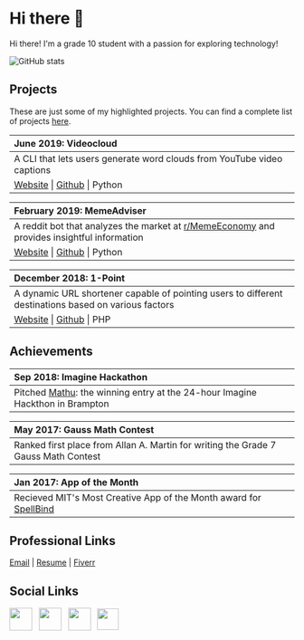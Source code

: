 
# Hi there 👋


Hi there! I'm a grade 10 student with a passion for exploring technology!

![GitHub stats](https://github-readme-stats.vercel.app/api?username=paramt&count_private=true)


## Projects
These are just some of my highlighted projects. You can find a complete list of projects [here](https://github.com/paramt/projects).

| June 2019:  Videocloud |
| :--- |
| A CLI that lets users generate word clouds from YouTube video captions |
| [Website](https://videocloud.tech) &#124; [Github](https://github.com/paramt/videocloud) &#124; Python |


| February 2019:  MemeAdviser |
| :--- |
| A reddit bot that analyzes the market at [r/MemeEconomy](https://www.reddit.com/r/MemeEconomy) and provides insightful information |
| [Website](https://www.1pt.co) &#124; [Github](https://github.com/paramt/1pt) &#124; Python |

| December 2018: 1-Point |
| :--- |
| A dynamic URL shortener capable of pointing users to different destinations based on various factors |
| [Website](https://www.1pt.co) &#124; [Github](https://github.com/paramt/1pt) &#124; PHP |


## Achievements
| Sep 2018:  Imagine Hackathon |
| :--- |
| Pitched [Mathu](https://mathu.cf): the winning entry at the 24-hour Imagine Hackthon in Brampton |

| May 2017: Gauss Math Contest |
| :--- |
| Ranked first place from Allan A. Martin for writing the Grade 7 Gauss Math Contest |

| Jan 2017: App of the Month |
| :--- |
| Recieved MIT's Most Creative App of the Month award for [SpellBind](https://play.google.com/store/apps/details?id=appinventor.ai_700164.SpellBind_all) |

## Professional Links
[Email](mailto:contact@param.me) |
[Resume](https://www.param.me/resume) |
[Fiverr](https://www.fiverr.com/paramthakkar)

## Social Links
[<img src="https://image.flaticon.com/icons/svg/181/181535.svg" width=40 align=center>](mailto://contact@param.me) &nbsp;
[<img src="https://image.flaticon.com/icons/svg/145/145807.svg" width=40 align=center>](https://www.linkedin.com/in/paramt/) &nbsp;
[<img src="https://image.flaticon.com/icons/svg/145/145812.svg" width=40 align=center>](https://twitter.com/paramoham) &nbsp;
[<img src="https://image.flaticon.com/icons/svg/733/733558.svg" width=38 align=center>](https://www.instagram.com/xparam/) &nbsp;

